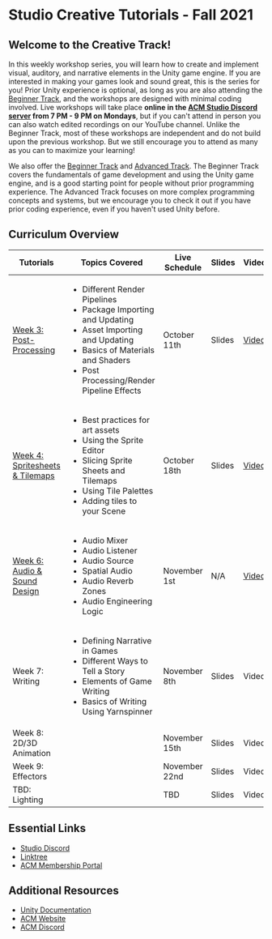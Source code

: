 # Studio Creative Tutorials - Fall 2021
## Welcome to the Creative Track!
In this weekly workshop series, you will learn how to create and implement visual, auditory, and narrative elements in the Unity game engine. If you are interested in making your games look and sound great, this is the series for you! Prior Unity experience is optional, as long as you are also attending the [Beginner Track](https://github.com/uclaacm/studio-beginner-tutorials-f21), and the workshops are designed with minimal coding involved. Live workshops will take place **online in the [ACM Studio Discord server](https://discord.gg/bBk2Mcw) from 7 PM - 9 PM on Mondays**, but if you can't attend in person you can also watch edited recordings on our YouTube channel. Unlike the Beginner Track, most of these workshops are independent and do not build upon the previous workshop. But we still encourage you to attend as many as you can to maximize your learning!

We also offer the [Beginner Track](https://github.com/uclaacm/studio-beginner-tutorials-f21) and [Advanced Track](https://github.com/uclaacm/studio-advanced-tutorials-f21). The Beginner Track covers the fundamentals of game development and using the Unity game engine, and is a good starting point for people without prior programming experience. The Advanced Track focuses on more complex programming concepts and systems, but we encourage you to check it out if you have prior coding experience, even if you haven't used Unity before.

## Curriculum Overview
| Tutorials | Topics Covered | Live Schedule | Slides | Video |
|-----------|----------------|---------------|--------|-------|
| [Week 3: Post-Processing](https://github.com/uclaacm/studio-creative-tutorials-f21/blob/main/Post%20Processing/README.md) | <ul> <li>Different Render Pipelines</li> <li>Package Importing and Updating</li> <li>Asset Importing and Updating</li> <li>Basics of Materials and Shaders</li> <li>Post Processing/Render Pipeline Effects</li> </ul> | October 11th | Slides | [Video](https://www.youtube.com/watch?v=iRmBxDrh5gk) |
| [Week 4: Spritesheets & Tilemaps](https://github.com/uclaacm/studio-creative-tutorials-f21/blob/main/Sprite%20Sheets%20%26%20Tilemaps/README.md) | <ul> <li>Best practices for art assets</li> <li>Using the Sprite Editor</li> <li>Slicing Sprite Sheets and Tilemaps</li> <li>Using Tile Palettes</li> <li>Adding tiles to your Scene</li> | October 18th | Slides | [Video](https://youtu.be/olHfwMMzKg0) |
  | [Week 6: Audio & Sound Design](https://github.com/uclaacm/studio-creative-tutorials-f21/tree/main/Audio%20%26%20Sound%20Design) |<ul><li>Audio Mixer</li><li>Audio Listener</li><li>Audio Source</li><li>Spatial Audio</li><li>Audio Reverb Zones</li><li>Audio Engineering Logic</li></ul> | November 1st | N/A | [Video](https://www.youtube.com/watch?v=K5IGvGpJ1nA) |
| Week 7: Writing                 | <ul> <li>Defining Narrative in Games</li> <li>Different Ways to Tell a Story</li> <li>Elements of Game Writing</li> <li>Basics of Writing Using Yarnspinner</li> </ul>| November 8th | Slides | Video |
| Week 8: 2D/3D Animation         | | November 15th | Slides | Video |
| Week 9: Effectors               | | November 22nd | Slides | Video |
| TBD: Lighting                   | | TBD | Slides | Video |

## Essential Links
- [Studio Discord](https://discord.com/invite/bBk2Mcw)
- [Linktree](https://linktr.ee/acmstudio)
- [ACM Membership Portal](https://members.uclaacm.com/)

## Additional Resources
- [Unity Documentation](https://docs.unity3d.com/Manual/index.html)
- [ACM Website](https://www.uclaacm.com/)
- [ACM Discord](https://discord.com/invite/eWmzKsY)
